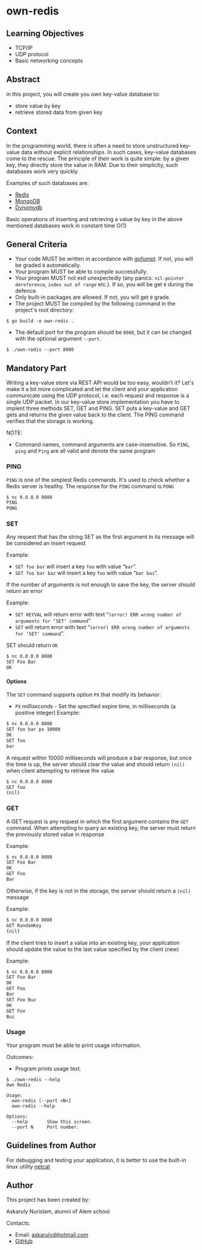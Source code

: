 # own-redis

## Learning Objectives

- TCP/IP
- UDP protocol
- Basic networking concepts

## Abstract

in this project, you will create you own key-value database to:
- store value by key
- retrieve stored data from given key

## Context

In the programming world, there is often a need to store unstructured key-value data without explicit relationships. In such cases, key-value databases come to the rescue. The principle of their work is quite simple: by a given key, they directly store the value in RAM. Due to their simplicity, such databases work very quickly

Examples of such databases are:
- [Redis](https://redis.io/)
- [MongoDB](https://www.mongodb.com/)
- [Dynomydb](https://aws.amazon.com/dynamodb/)

Basic operations of inserting and retrieving a value by key in the above mentioned databases work in constant time O(1)

## General Criteria

- Your code MUST be written in accordance with [gofumpt](https://github.com/mvdan/gofumpt). If not, you will be graded `0` automatically.
- Your program MUST be able to compile successfully.
- Your program MUST not exit unexpectedly (any panics: `nil-pointer dereference`, `index out of range` etc.). If so, you will be get `0` during the defence.
- Only built-in packages are allowed. If not, you will get `0` grade.
- The project MUST be compiled by the following command in the project's root directory:
```shell
$ go build -o own-redis .
```
- The default port for the program should be `8080`, but it can be changed with the optional argument `--port`.
```shell
$ ./own-redis --port 8080
```

## Mandatory Part

Writing a key-value store via REST API would be too easy, wouldn't it? Let's make it a bit more complicated and let the client and your application communicate using the UDP protocol, i.e. each request and response is a single UDP packet. In our key-value store implementation you have to implent three methods SET, GET and PING. SET puts a key-value and GET gets and returns the given value back to the client. The PING command verifies that the storage is working.

NOTE:
- Command names, command arguments are  case-insensitive. So `PING`, `ping` and `Ping` are all valid and denote the same program

### PING

`PING` is one of the simplest Redis commands. It's used to check whether a Redis server is healthy. The response for the `PING` command is `PONG`
```sh
$ nc 0.0.0.0 8080
PING
PONG
```

### SET

Any request that has the string SET as the first argument in its message will be considered an insert request

Example:
- `SET foo bar` will insert a key `foo` with value “`bar`”.
- `SET foo bar baz` will insert a key `foo` with value “`bar baz`”.

If the number of arguments is not enough to save the key, the server should return an error

Example:
- `SET KEYVAL` will return error with text “`(error) ERR wrong number of arguments for ‘SET’ command`”
- `SET` will return error with text “`(error) ERR wrong number of arguments for ‘SET’ command`”.

SET should return `OK`

```sh
$ nc 0.0.0.0 8080
SET Foo Bar
OK
```
#### Options
The `SET` command supports option `PX` that modify its behavior:
- `PX` _milliseconds_ - Set the specified expire time, in milliseconds (a positive integer)
Example:
```sh
$ nc 0.0.0.0 8080
SET foo bar px 10000
OK
GET foo
bar
```
A request within 10000 milliseconds will produce a bar response, but once the time is up, the server should clear the value and should return `(nil)` when client attempting to retrieve the value
```sh
$ nc 0.0.0.0 8080
GET foo
(nil)
```
### GET

A GET request is any request in which the first argument contains the `GET` command. When attempting to query an existing key, the server must return the previously stored value in response

Example:
```sh
$ nc 0.0.0.0 8080
SET Foo Bar
OK
GET Foo
Bar
```

Otherwise, if the key is not in the storage, the server should return a `(nil)` message

Example:
```sh
$ nc 0.0.0.0 8080
GET RandomKey
(nil)
```

If the client tries to insert a value into an existing key, your application should update the value to the last value specified by the client (new)

Example:
```sh
$ nc 0.0.0.0 8080
SET Foo Bar
OK
GET Foo
Bar
SET Foo Buz
OK
GET Foo
Buz
```

### Usage
Your program must be able to print usage information.

Outcomes:

- Program prints usage text.

```shell
$ ./own-redis --help
Own Redis

Usage:
  own-redis [--port <N>]
  own-redis --help

Options:
  --help       Show this screen.
  --port N     Port number.
```

## Guidelines from Author

For debugging and testing your application, it is better to use the built-in linux utility [netcat](https://www.commandlinux.com/man-page/man1/nc.1.html)

## Author

This project has been created by:

Askaruly Nurislam, alumni of Alem school

Contacts:
- Email: [askaruly@hotmail.com](mailto:askaruly@hotmail.com)
- [GitHub](https://github.com/darwin939/)